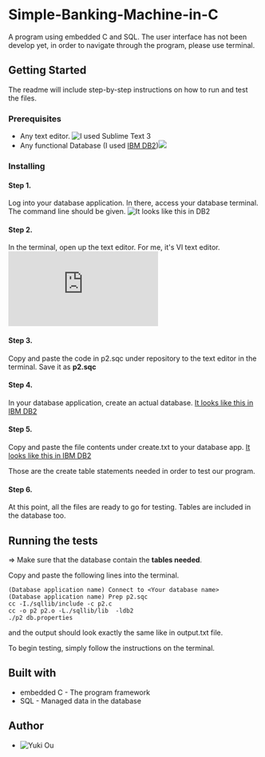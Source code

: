 # Simple-Banking-Machine-in-C
A program using embedded C and SQL. The user interface has not been develop yet, in order to navigate through the program, please use terminal.

## Getting Started
The readme will include step-by-step instructions on how to run and test the files.

### Prerequisites
* Any text editor. ![I used Sublime Text 3](https://www.sublimetext.com/3)
* Any functional Database (I used [IBM DB2](https://www.ibm.com/analytics/us/en/db2/trials/))![](https://cdn.discordapp.com/attachments/316348168465809408/387138474920378368/unknown.png)

### Installing
#### Step 1. 
Log into your database application. In there, access your database terminal. The command line should be given. ![It looks like this in DB2](https://cdn.discordapp.com/attachments/316348168465809408/387361364622180359/unknown.png)

#### Step 2.
In the terminal, open up the text editor. For me, it's VI text editor. ![Check here for command instructions](https://www.cs.colostate.edu/helpdocs/vi.html)

#### Step 3.
Copy and paste the code in p2.sqc under repository to the text editor in the terminal. Save it as **p2.sqc**

#### Step 4.
In your database application, create an actual database. [It looks like this in IBM DB2](https://cdn.discordapp.com/attachments/316348168465809408/387145801740189696/unknown.png)

#### Step 5.
Copy and paste the file contents under create.txt to your database app. [It looks like this in IBM DB2](https://cdn.discordapp.com/attachments/316348168465809408/387355756099403797/unknown.png)

Those are the create table statements needed in order to test our program.

#### Step 6.
At this point, all the files are ready to go for testing. Tables are included in the database too.

## Running the tests
=> Make sure that the database contain the **tables needed**.

Copy and paste the following lines into the terminal.
```
(Database application name) Connect to <Your database name>
(Database application name) Prep p2.sqc
cc -I./sqllib/include -c p2.c
cc -o p2 p2.o -L./sqllib/lib  -ldb2
./p2 db.properties
```

and the output should look exactly the same like in output.txt file.

To begin testing, simply follow the instructions on the terminal.

## Built with
* embedded C - The program framework
* SQL - Managed data in the database

## Author
* ![Yuki Ou](https://github.com/ukitomi)
